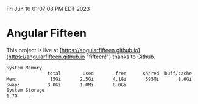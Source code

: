 Fri Jun 16 01:07:08 PM EDT 2023

# Angular Fifteen


This project is live at [https://angularfifteen.github.io](https://angularfifteen.github.io "fifteen!") thanks to Github.

```bash
System Memory
               total        used        free      shared  buff/cache   available
Mem:            15Gi       2.5Gi       4.1Gi       595Mi       8.6Gi        11Gi
Swap:          8.0Gi       1.0Mi       8.0Gi
System Storage
1.7G	.
```
